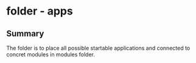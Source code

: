 # folder - apps

## Summary

The folder is to place all possible startable applications and connected to concret modules in modules folder.
